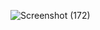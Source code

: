 ![Screenshot (172)](https://user-images.githubusercontent.com/52909024/126743425-df3e02ca-4e07-4250-899b-7ad37ef1b097.png)


